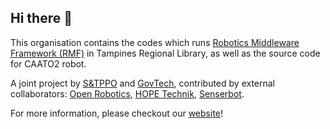 ## Hi there 👋

This organisation contains the codes which runs [Robotics Middleware Framework (RMF)](https://github.com/open-rmf/rmf) in Tampines Regional Library, as well as the source code for CAATO2 robot.

A joint project by [S&TPPO](https://www.sgdi.gov.sg/ministries/pmo/departments/stppo) and [GovTech](https://www.tech.gov.sg/), contributed by external collaborators: [Open Robotics](https://www.openrobotics.org), [HOPE Technik](https://www.hopetechnik.com/), [Senserbot](https://www.senserbot.com/).

For more information, please checkout our [website](https://trl-rmf.github.io/website/)!

<!--

**Here are some ideas to get you started:**

🙋‍♀️ A short introduction - what is your organization all about?
🌈 Contribution guidelines - how can the community get involved?
👩‍💻 Useful resources - where can the community find your docs? Is there anything else the community should know?
🍿 Fun facts - what does your team eat for breakfast?
🧙 Remember, you can do mighty things with the power of [Markdown](https://docs.github.com/github/writing-on-github/getting-started-with-writing-and-formatting-on-github/basic-writing-and-formatting-syntax)
-->
